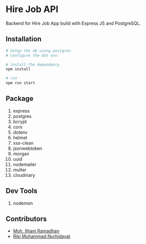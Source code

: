 # Hire Job API

Backend for Hire Job App build with Express JS and PostgreSQL.

## Installation

```bash
# Setup the db using postgres
# Configure the dot env

# install the dependency
npm install

# run
npm run start

```

## Package

1. express
2. postgres
3. bcrypt
4. cors
5. dotenv
6. helmet
7. xss-clean
8. jsonwebtoken
9. morgan
10. uuid
11. nodemailer
12. multer
13. cloudinary

## Dev Tools

1. nodemon

## Contributors

- [Moh. Ilham Ramadhan](https://github.com/illbr)
- [Riki Muhammad Nurhidayat](https://github.com/rikimuhammadasli021299)
